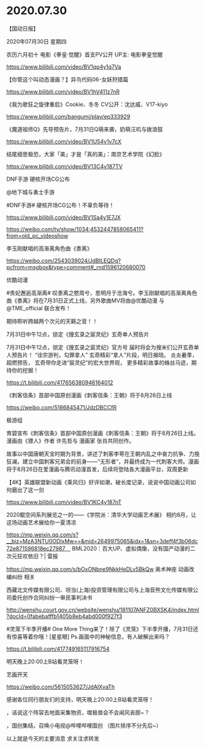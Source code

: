 # 2020.07.30

【国动日报】

2020年07月30日  星期四

农历六月初十
电影《拳皇·觉醒》首支PV公开 UP主: 电影拳皇觉醒

https://www.bilibili.com/video/BV1qp4y1q7Va

 
 【你管这个叫动态漫画？】异鸟代码06-女妖狩猎篇

https://www.bilibili.com/video/BV1hV411z7nR


《我为歌狂之旋律重启》Cookie、冬冬 CV公开：沈达威、V17-kiyo

https://www.bilibili.com/bangumi/play/ep333929



《魔道祖师Q》先导预告片，7月31日Q萌来袭，奶萌汪叽与拨浪鼓

https://www.bilibili.com/video/BV1U54y1v7cX


结尾细思极恐，大家「美」才是「真的美」：南京艺术学院《幻脸》

https://www.bilibili.com/video/BV13C4y187TV

 
DNF手游  硬核开场CG公布

@地下城与勇士手游

#DNF手游# 硬核开场CG公布！不辜负等待！

https://www.bilibili.com/video/BV1Sa4y1E7JX

https://weibo.com/tv/show/1034:4532447858065411?from=old_pc_videoshow

 



李玉刚献唱的高渐离角色曲《黍离》

https://weibo.com/2543039024/JdBILEQDq?pcfrom=msgbox&type=comment#_rnd1596120680070

优酷动漫             

#贵妃邂逅高渐离# 叹黍离之愍周兮，思明月于沧海兮。李玉刚献唱的高渐离角色曲《黍离》将在7月31日正式上线，另外歌曲MV将由@优酷动漫 与@TME_official 联合发布！

期待聆听跨越两个次元的天籁之音！！


7月31日中午12点，锁定《搜玄录之宸灵纪》玄奇单人预告片

7月31日中午12点，锁定《搜玄录之宸灵纪》官方号
届时将会为搜米们公开玄奇单人预告片！
“诠宗游判，勾罪拿人”
玄奇精彩“拿人”片段，明日揭晓。
炎炎暑季，超燃预告，
玄奇带你走进“宸灵纪”的宏大世界观，
更多精彩故事的蛛丝马迹，期待你的挖掘！

https://t.bilibili.com/417656380946164012



《刺客信条》首部中国原创漫画《刺客信条：王朝》将于8月26日上线

https://weibo.com/5186845471/JdzDBCCfR

极游组                  

育碧宣布《刺客信条》首部中国原创漫画《刺客信条：王朝》将于8月26日上线。漫画由《镖人》作者 许先哲与 漫画家 张肖共同创作。

故事以中国唐朝天宝时期为背景，讲述了刺客李萼在王朝内乱之中奋力抗争、力挽狂澜，建立中国刺客兄弟会的前身——“无形者”，并最终成为一代刺客大师。漫画将于8月26日在爱漫画与腾讯动漫首发，后续将登陆各大漫画平台，双周更新


【4K】英雄联盟新动画《乘风归》好评如潮，破长度记录，说说中国动画公司如何磨出了这一剑

https://www.bilibili.com/video/BV1KC4y187nT


2020鲲空间系列展览之一的——《学院派：清华大学动画艺术展》
相约8月，让这场动画艺术展给你一夏清凉

https://mp.weixin.qq.com/s?__biz=MzA3NTU0ODIxMw==&mid=2649975065&idx=1&sn=3deff4f3b06dc72e871596818ec27987　
BML2020：百大UP、虚拟偶像，没有国产动漫的二次元狂欢依旧？| 雷报

https://mp.weixin.qq.com/s/bOxONbne9NkkHeDLv5BkQw
 奥术神座 动画改编纠纷 相关

西藏北文传媒有限公司、坦当(上海)投资管理有限公司与上海音熊文化传媒有限公司委托创作合同纠纷一审民事判决书

http://wenshu.court.gov.cn/website/wenshu/181107ANFZ0BXSK4/index.html?docId=0fabebafffb1405b8eb4abd000f927f3

#灵笼下半季开播# One More Thing来了！除了《灵笼》下半季开播，7月31日还有惊喜等着你哦！[星星眼]
Ps.画面中的神秘信息，有人破解出来吗？

https://t.bilibili.com/417749165117916754


明天晚上20:00上B站看灵笼呀！

艺画开天

https://weibo.com/5615053627/JdAIXvaTh           

感谢各位同行朋友们的支持，明天晚上20:00上B站看灵笼呀！

，话说这个阵容去地面采集物资，噬极兽会不会闻风丧胆~？

，国创集结，召唤小电视@哔哩哔哩国创 （图片排序不分先后~）










以上就是今天的主要消息
求关注求转发



